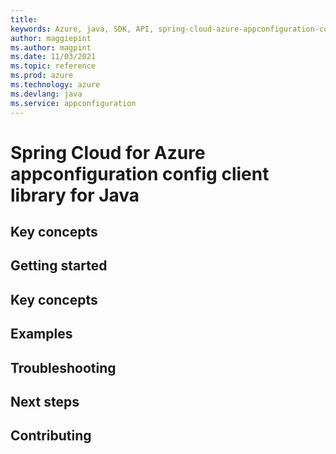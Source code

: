 ```yaml
---
title: 
keywords: Azure, java, SDK, API, spring-cloud-azure-appconfiguration-config, appconfiguration
author: maggiepint
ms.author: magpint
ms.date: 11/03/2021
ms.topic: reference
ms.prod: azure
ms.technology: azure
ms.devlang: java
ms.service: appconfiguration
---
```


# Spring Cloud for Azure appconfiguration config client library for Java

## Key concepts
## Getting started
## Key concepts
## Examples
## Troubleshooting
## Next steps
## Contributing

